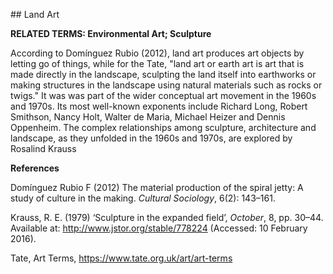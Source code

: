 ## Land Art

**RELATED TERMS: Environmental Art; Sculpture**

According to Domínguez Rubio (2012), land art produces art objects by letting go of things, while for the Tate, "land art or earth art is art that is made directly in the landscape, sculpting the land itself into earthworks or making structures in the landscape using natural materials such as rocks or twigs." It was was part of the wider conceptual art movement in the 1960s and 1970s. Its most well-known exponents include Richard Long, Robert Smithson, Nancy Holt, Walter de Maria, Michael Heizer and Dennis Oppenheim. The complex relationships among sculpture, architecture and landscape, as they unfolded in the 1960s and 1970s, are explored by Rosalind Krauss

**References**

Domínguez Rubio F (2012) The material production of the spiral jetty: A study of culture in the making. _Cultural Sociology_, 6(2): 143–161.

Krauss, R. E. (1979) ‘Sculpture in the expanded field’, _October_, 8, pp. 30–44. Available at: http://www.jstor.org/stable/778224 (Accessed: 10 February 2016).

Tate, Art Terms, https://www.tate.org.uk/art/art-terms
